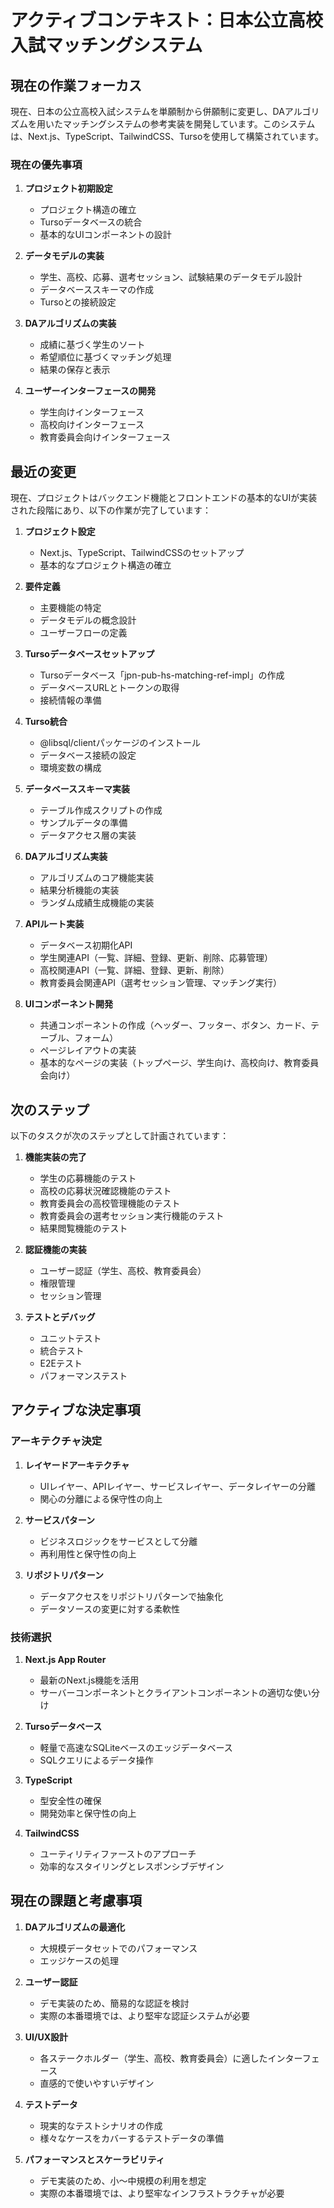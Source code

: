 # アクティブコンテキスト：日本公立高校入試マッチングシステム

## 現在の作業フォーカス

現在、日本の公立高校入試システムを単願制から併願制に変更し、DAアルゴリズムを用いたマッチングシステムの参考実装を開発しています。このシステムは、Next.js、TypeScript、TailwindCSS、Tursoを使用して構築されています。

### 現在の優先事項

1. **プロジェクト初期設定**
   - プロジェクト構造の確立
   - Tursoデータベースの統合
   - 基本的なUIコンポーネントの設計

2. **データモデルの実装**
   - 学生、高校、応募、選考セッション、試験結果のデータモデル設計
   - データベーススキーマの作成
   - Tursoとの接続設定

3. **DAアルゴリズムの実装**
   - 成績に基づく学生のソート
   - 希望順位に基づくマッチング処理
   - 結果の保存と表示

4. **ユーザーインターフェースの開発**
   - 学生向けインターフェース
   - 高校向けインターフェース
   - 教育委員会向けインターフェース

## 最近の変更

現在、プロジェクトはバックエンド機能とフロントエンドの基本的なUIが実装された段階にあり、以下の作業が完了しています：

1. **プロジェクト設定**
   - Next.js、TypeScript、TailwindCSSのセットアップ
   - 基本的なプロジェクト構造の確立

2. **要件定義**
   - 主要機能の特定
   - データモデルの概念設計
   - ユーザーフローの定義

3. **Tursoデータベースセットアップ**
   - Tursoデータベース「jpn-pub-hs-matching-ref-impl」の作成
   - データベースURLとトークンの取得
   - 接続情報の準備

4. **Turso統合**
   - @libsql/clientパッケージのインストール
   - データベース接続の設定
   - 環境変数の構成

5. **データベーススキーマ実装**
   - テーブル作成スクリプトの作成
   - サンプルデータの準備
   - データアクセス層の実装

6. **DAアルゴリズム実装**
   - アルゴリズムのコア機能実装
   - 結果分析機能の実装
   - ランダム成績生成機能の実装

7. **APIルート実装**
   - データベース初期化API
   - 学生関連API（一覧、詳細、登録、更新、削除、応募管理）
   - 高校関連API（一覧、詳細、登録、更新、削除）
   - 教育委員会関連API（選考セッション管理、マッチング実行）

8. **UIコンポーネント開発**
   - 共通コンポーネントの作成（ヘッダー、フッター、ボタン、カード、テーブル、フォーム）
   - ページレイアウトの実装
   - 基本的なページの実装（トップページ、学生向け、高校向け、教育委員会向け）

## 次のステップ

以下のタスクが次のステップとして計画されています：

1. **機能実装の完了**
   - 学生の応募機能のテスト
   - 高校の応募状況確認機能のテスト
   - 教育委員会の高校管理機能のテスト
   - 教育委員会の選考セッション実行機能のテスト
   - 結果閲覧機能のテスト

2. **認証機能の実装**
   - ユーザー認証（学生、高校、教育委員会）
   - 権限管理
   - セッション管理

3. **テストとデバッグ**
   - ユニットテスト
   - 統合テスト
   - E2Eテスト
   - パフォーマンステスト

## アクティブな決定事項

### アーキテクチャ決定

1. **レイヤードアーキテクチャ**
   - UIレイヤー、APIレイヤー、サービスレイヤー、データレイヤーの分離
   - 関心の分離による保守性の向上

2. **サービスパターン**
   - ビジネスロジックをサービスとして分離
   - 再利用性と保守性の向上

3. **リポジトリパターン**
   - データアクセスをリポジトリパターンで抽象化
   - データソースの変更に対する柔軟性

### 技術選択

1. **Next.js App Router**
   - 最新のNext.js機能を活用
   - サーバーコンポーネントとクライアントコンポーネントの適切な使い分け

2. **Tursoデータベース**
   - 軽量で高速なSQLiteベースのエッジデータベース
   - SQLクエリによるデータ操作

3. **TypeScript**
   - 型安全性の確保
   - 開発効率と保守性の向上

4. **TailwindCSS**
   - ユーティリティファーストのアプローチ
   - 効率的なスタイリングとレスポンシブデザイン

## 現在の課題と考慮事項

1. **DAアルゴリズムの最適化**
   - 大規模データセットでのパフォーマンス
   - エッジケースの処理

2. **ユーザー認証**
   - デモ実装のため、簡易的な認証を検討
   - 実際の本番環境では、より堅牢な認証システムが必要

3. **UI/UX設計**
   - 各ステークホルダー（学生、高校、教育委員会）に適したインターフェース
   - 直感的で使いやすいデザイン

4. **テストデータ**
   - 現実的なテストシナリオの作成
   - 様々なケースをカバーするテストデータの準備

5. **パフォーマンスとスケーラビリティ**
   - デモ実装のため、小〜中規模の利用を想定
   - 実際の本番環境では、より堅牢なインフラストラクチャが必要
